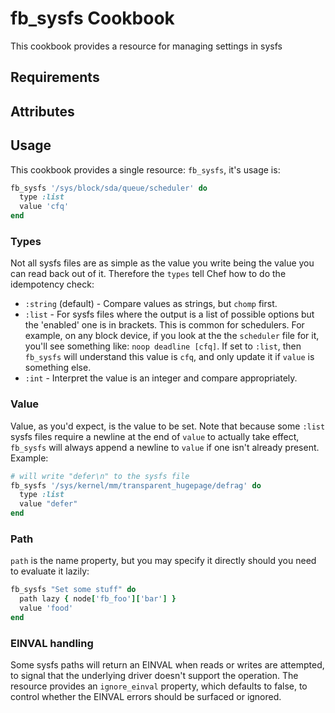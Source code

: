 fb_sysfs Cookbook
=================
This cookbook provides a resource for managing settings in sysfs

Requirements
------------

Attributes
----------

Usage
-----
This cookbook provides a single resource: `fb_sysfs`, it's usage is:

```ruby
fb_sysfs '/sys/block/sda/queue/scheduler' do
  type :list
  value 'cfq'
end
```

### Types
Not all sysfs files are as simple as the value you write being the value you can
read back out of it. Therefore the `types` tell Chef how to do the idempotency
check:

* `:string` (default) - Compare values as strings, but `chomp` first.
* `:list` - For sysfs files where the output is a list of possible options but
  the 'enabled' one is in brackets. This is common for schedulers. For example,
  on any block device, if you look at the the `scheduler` file for it, you'll
  see something like: `noop deadline [cfq]`. If set to `:list`, then `fb_sysfs`
  will understand this value is `cfq`, and only update it if `value` is
  something else.
* `:int` - Interpret the value is an integer and compare appropriately.

### Value
Value, as you'd expect, is the value to be set. Note that because some `:list`
sysfs files require a newline at the end of `value` to actually take effect,
`fb_sysfs` will always append a newline to `value` if one isn't already
present. Example:

```ruby
# will write "defer\n" to the sysfs file
fb_sysfs '/sys/kernel/mm/transparent_hugepage/defrag' do
  type :list
  value "defer"
end
```

### Path
`path` is the name property, but you may specify it directly should you need to
evaluate it lazily:

```ruby
fb_sysfs "Set some stuff" do
  path lazy { node['fb_foo']['bar'] }
  value 'food'
end
```

### EINVAL handling
Some sysfs paths will return an EINVAL when reads or writes are attempted, to
signal that the underlying driver doesn't support the operation. The resource
provides an `ignore_einval` property, which defaults to false, to control
whether the EINVAL errors should be surfaced or ignored.
